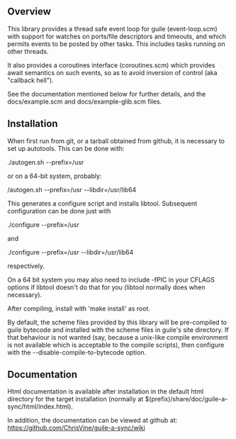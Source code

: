Overview
--------

This library provides a thread safe event loop for guile
(event-loop.scm) with support for watches on ports/file descriptors
and timeouts, and which permits events to be posted by other tasks.
This includes tasks running on other threads.

It also provides a coroutines interface (coroutines.scm) which
provides await semantics on such events, so as to avoid inversion of
control (aka "callback hell").

See the documentation mentioned below for further details, and the
docs/example.scm and docs/example-glib.scm files.

Installation
------------

When first run from git, or a tarball obtained from github, it is
necessary to set up autotools.  This can be done with:

  ./autogen.sh --prefix=/usr

or on a 64-bit system, probably:

  /autogen.sh --prefix=/usr --libdir=/usr/lib64

This generates a configure script and installs libtool.  Subsequent
configuration can be done just with

  ./configure --prefix=/usr

and

  ./configure --prefix=/usr --libdir=/usr/lib64

respectively.

On a 64 bit system you may also need to include -fPIC in your CFLAGS
options if libtool doesn't do that for you (libtool normally does when
necessary).

After compiling, install with 'make install' as root.

By default, the scheme files provided by this library will be
pre-compiled to guile bytecode and installed with the scheme files in
guile's site directory.  If that behaviour is not wanted (say, because
a unix-like compile environment is not available which is acceptable
to the compile scripts), then configure with the
--disable-compile-to-bytecode option.

Documentation
-------------

Html documentation is available after installation in the default html
directory for the target installation (normally at
$(prefix)/share/doc/guile-a-sync/html/index.html).

In addition, the documentation can be viewed at github at:
https://github.com/ChrisVine/guile-a-sync/wiki
